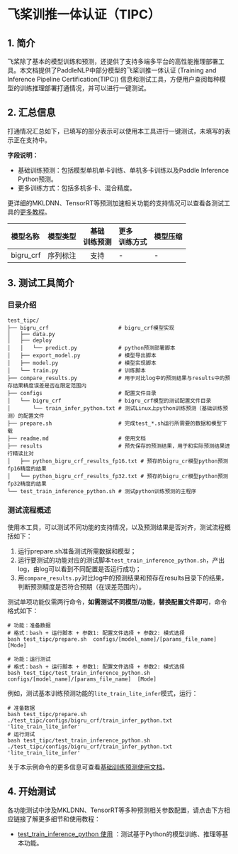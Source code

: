 
# 飞桨训推一体认证（TIPC）

## 1. 简介

飞桨除了基本的模型训练和预测，还提供了支持多端多平台的高性能推理部署工具。本文档提供了PaddleNLP中部分模型的飞桨训推一体认证 (Training and Inference Pipeline Certification(TIPC)) 信息和测试工具，方便用户查阅每种模型的训练推理部署打通情况，并可以进行一键测试。


## 2. 汇总信息

打通情况汇总如下，已填写的部分表示可以使用本工具进行一键测试，未填写的表示正在支持中。

**字段说明：**
- 基础训练预测：包括模型单机单卡训练、单机多卡训练以及Paddle Inference Python预测。
- 更多训练方式：包括多机多卡、混合精度。

更详细的MKLDNN、TensorRT等预测加速相关功能的支持情况可以查看各测试工具的[更多教程](#more)。

| 模型名称 | 模型类型 | 基础<br>训练预测 | 更多<br>训练方式 | 模型压缩 |
| :--- |  :----:  | :--------: |  :----  |   :----  |  
|bigru_crf | 序列标注  | 支持 | - | - |  



## 3. 测试工具简介
### 目录介绍

```shell
test_tipc/
├── bigru_crf                      # bigru_crf模型实现
│   ├── data.py
│   ├── deploy
│   │   └── predict.py             # python预测部署脚本
│   ├── export_model.py            # 模型导出脚本
│   ├── model.py                   # 模型实现脚本
│   └── train.py                   # 训练脚本
├── compare_results.py             # 用于对比log中的预测结果与results中的预存结果精度误差是否在限定范围内
├── configs                        # 配置文件目录
│   └── bigru_crf                  # bigru_crf模型的测试配置文件目录
│       └── train_infer_python.txt # 测试Linux上python训练预测（基础训练预测）的配置文件
├── prepare.sh                     # 完成test_*.sh运行所需要的数据和模型下载
├── readme.md                      # 使用文档
├── results                        # 预先保存的预测结果，用于和实际预测结果进行精读比对
│   ├── python_bigru_crf_results_fp16.txt # 预存的bigru_cr模型python预测fp16精度的结果
│   └── python_bigru_crf_results_fp32.txt # 预存的bigru_cr模型python预测fp32精度的结果
└── test_train_inference_python.sh # 测试python训练预测的主程序
```

### 测试流程概述

使用本工具，可以测试不同功能的支持情况，以及预测结果是否对齐，测试流程概括如下：

1. 运行prepare.sh准备测试所需数据和模型；
2. 运行要测试的功能对应的测试脚本`test_train_inference_python.sh`，产出log，由log可以看到不同配置是否运行成功；
3. 用`compare_results.py`对比log中的预测结果和预存在results目录下的结果，判断预测精度是否符合预期（在误差范围内）。

测试单项功能仅需两行命令，**如需测试不同模型/功能，替换配置文件即可**，命令格式如下：
```shell
# 功能：准备数据
# 格式：bash + 运行脚本 + 参数1: 配置文件选择 + 参数2: 模式选择
bash test_tipc/prepare.sh  configs/[model_name]/[params_file_name]  [Mode]

# 功能：运行测试
# 格式：bash + 运行脚本 + 参数1: 配置文件选择 + 参数2: 模式选择
bash test_tipc/test_train_inference_python.sh configs/[model_name]/[params_file_name]  [Mode]
```

例如，测试基本训练预测功能的`lite_train_lite_infer`模式，运行：
```shell
# 准备数据
bash test_tipc/prepare.sh ./test_tipc/configs/bigru_crf/train_infer_python.txt 'lite_train_lite_infer'
# 运行测试
bash test_tipc/test_train_inference_python.sh ./test_tipc/configs/bigru_crf/train_infer_python.txt 'lite_train_lite_infer'
```  
关于本示例命令的更多信息可查看[基础训练预测使用文档](docs/test_train_inference_python.md)。


<a name="more"></a>
## 4. 开始测试
各功能测试中涉及MKLDNN、TensorRT等多种预测相关参数配置，请点击下方相应链接了解更多细节和使用教程：  
- [test_train_inference_python 使用](docs/test_train_inference_python.md) ：测试基于Python的模型训练、推理等基本功能。
